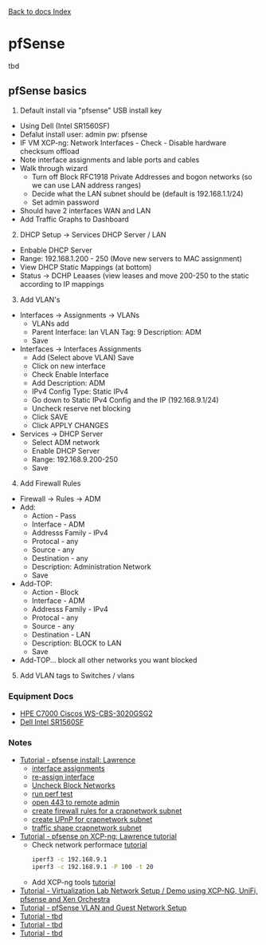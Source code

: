 [Back to docs Index](../)

# pfSense 
tbd

## pfSense basics
1. Default install via "pfsense" USB install key
  - Using Dell (Intel SR1560SF)
  - Defalut install user: admin pw: pfsense
  - IF VM XCP-ng: Network Interfaces - Check - Disable hardware checksum offload
  - Note interface assignments and lable ports and cables
  - Walk through wizard
    - Turn off Block RFC1918 Private Addresses and bogon networks (so we can use LAN address ranges)
    - Decide what the LAN subnet should be (default is 192.168.1.1/24)
    - Set admin password
  - Should have 2 interfaces WAN and LAN
  - Add Traffic Graphs to Dashboard 
2. DHCP Setup -> Services DHCP Server / LAN
  - Enbable DHCP Server
  - Range: 192.168.1.200 - 250 (Move new servers to MAC assignment)
  - View DHCP Static Mappings (at bottom)
  - Status -> DCHP Leaases (view leases and move 200-250 to the static according to IP mappings
3. Add VLAN's
  - Interfaces -> Assignments -> VLANs
    - VLANs add
    - Parent Interface: lan  VLAN Tag: 9 Description: ADM
    - Save
  - Interfaces -> Interfaces Assignments
    - Add (Select above VLAN) Save
    - Click on new interface
    - Check Enable Interface
    - Add Description: ADM
    - IPv4 Config Type: Static IPv4
    - Go down to Static IPv4 Config and the IP (192.168.9.1/24)
    - Uncheck reserve net blocking
    - Click SAVE
    - Click APPLY CHANGES
  - Services -> DHCP Server
    - Select ADM network
    - Enable DHCP Server
    - Range: 192.168.9.200-250
    - Save
4. Add Firewall Rules
  - Firewall -> Rules -> ADM
  - Add: 
    - Action - Pass
    - Interface - ADM
    - Addresss Family - IPv4
    - Protocal - any
    - Source - any
    - Destination - any
    - Description: Administration Network
    - Save
  - Add-TOP:
    - Action - Block
    - Interface - ADM
    - Addresss Family - IPv4
    - Protocal - any
    - Source - any
    - Destination - LAN
    - Description: BLOCK to LAN
    - Save
  - Add-TOP... block all other networks you want blocked
5. Add VLAN tags to Switches / vlans 
  
### Equipment Docs
- [HPE C7000 Ciscos WS-CBS-3020GSG2](https://drive.google.com/drive/folders/0B1myz1MGUaPqSjB3MDJyRktYaDA)
- [Dell Intel SR1560SF](https://drive.google.com/drive/folders/0B1myz1MGUaPqSjB3MDJyRktYaDA)

### Notes
- [Tutorial - pfsense install: Lawrence](https://youtu.be/9kSZ1oM-4ZM)
  - [interface assignments](https://youtu.be/9kSZ1oM-4ZM?list=PLjGQNuuUzvms3MhpsQ4zbe_Rlbo_0x01h&t=588)
  - [re-assign interface](https://youtu.be/9kSZ1oM-4ZM?list=PLjGQNuuUzvms3MhpsQ4zbe_Rlbo_0x01h&t=651)
  - [Uncheck Block Networks](https://youtu.be/9kSZ1oM-4ZM?list=PLjGQNuuUzvms3MhpsQ4zbe_Rlbo_0x01h&t=881)
  - [run perf test](https://youtu.be/9kSZ1oM-4ZM?list=PLjGQNuuUzvms3MhpsQ4zbe_Rlbo_0x01h&t=1349)
  - [open 443 to remote admin](https://youtu.be/9kSZ1oM-4ZM?list=PLjGQNuuUzvms3MhpsQ4zbe_Rlbo_0x01h&t=1639)
  - [create firewall rules for a crapnetwork subnet](https://youtu.be/9kSZ1oM-4ZM?list=PLjGQNuuUzvms3MhpsQ4zbe_Rlbo_0x01h&t=1706)
  - [create UPnP for crapnetwork subnet](https://youtu.be/9kSZ1oM-4ZM?list=PLjGQNuuUzvms3MhpsQ4zbe_Rlbo_0x01h&t=1943)
  - [traffic shape crapnetwork subnet](https://youtu.be/9kSZ1oM-4ZM?list=PLjGQNuuUzvms3MhpsQ4zbe_Rlbo_0x01h&t=2069)
- [Tutorial - pfsense on XCP-ng: Lawrence tutorial](https://youtu.be/hy6RwgDm1p0?list=PLjGQNuuUzvms3MhpsQ4zbe_Rlbo_0x01h)
  - Check network performace [tutorial](https://youtu.be/hy6RwgDm1p0?list=PLjGQNuuUzvms3MhpsQ4zbe_Rlbo_0x01h&t=172)
    ```bash
    iperf3 -c 192.168.9.1
    iperf3 -c 192.168.9.1 -P 100 -t 20
    ```
  - Add XCP-ng tools [tutorial](https://youtu.be/hy6RwgDm1p0?list=PLjGQNuuUzvms3MhpsQ4zbe_Rlbo_0x01h&t=220)
- [Tutorial - Virtualization Lab Network Setup / Demo using XCP-NG, UniFi, pfsense and Xen Orchestra](https://www.youtube.com/watch?v=o1nwUfHsDHs)
- [Tutorial - pfSense VLAN and Guest Network Setup](https://www.youtube.com/watch?v=hhPGN4UJHAM)
- [Tutorial - tbd]()
- [Tutorial - tbd]()
- [Tutorial - tbd]()
